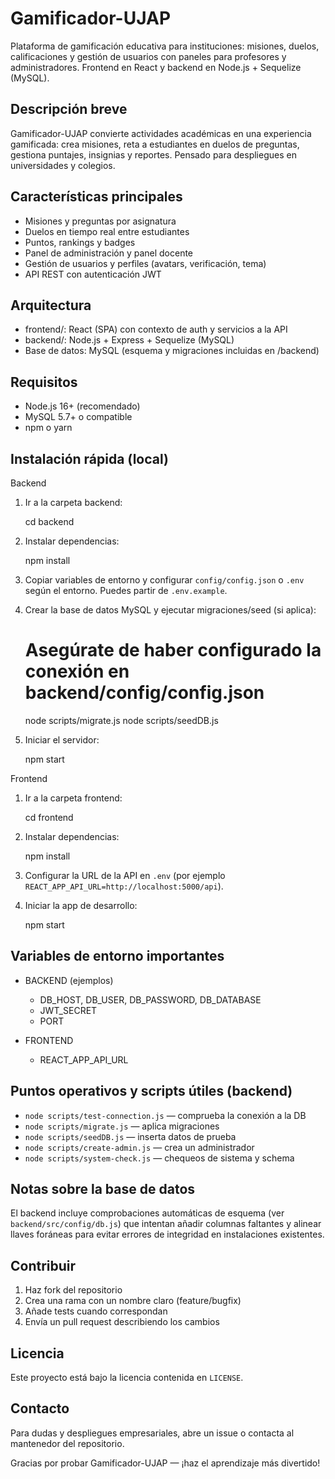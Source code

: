 # Gamificador-UJAP

Plataforma de gamificación educativa para instituciones: misiones, duelos, calificaciones y gestión de usuarios con paneles para profesores y administradores. Frontend en React y backend en Node.js + Sequelize (MySQL).

Descripción breve
------------------
Gamificador-UJAP convierte actividades académicas en una experiencia gamificada: crea misiones, reta a estudiantes en duelos de preguntas, gestiona puntajes, insignias y reportes. Pensado para despliegues en universidades y colegios.

Características principales
-------------------------
- Misiones y preguntas por asignatura
- Duelos en tiempo real entre estudiantes
- Puntos, rankings y badges
- Panel de administración y panel docente
- Gestión de usuarios y perfiles (avatars, verificación, tema)
- API REST con autenticación JWT

Arquitectura
------------
- frontend/: React (SPA) con contexto de auth y servicios a la API
- backend/: Node.js + Express + Sequelize (MySQL)
- Base de datos: MySQL (esquema y migraciones incluidas en /backend)

Requisitos
---------
- Node.js 16+ (recomendado)
- MySQL 5.7+ o compatible
- npm o yarn

Instalación rápida (local)
-------------------------

Backend

1. Ir a la carpeta backend:

   cd backend

2. Instalar dependencias:

   npm install

3. Copiar variables de entorno y configurar `config/config.json` o `.env` según el entorno. Puedes partir de `.env.example`.

4. Crear la base de datos MySQL y ejecutar migraciones/seed (si aplica):

   # Asegúrate de haber configurado la conexión en backend/config/config.json
   node scripts/migrate.js
   node scripts/seedDB.js

5. Iniciar el servidor:

   npm start

Frontend

1. Ir a la carpeta frontend:

   cd frontend

2. Instalar dependencias:

   npm install

3. Configurar la URL de la API en `.env` (por ejemplo `REACT_APP_API_URL=http://localhost:5000/api`).

4. Iniciar la app de desarrollo:

   npm start

Variables de entorno importantes
-------------------------------
- BACKEND (ejemplos)
  - DB_HOST, DB_USER, DB_PASSWORD, DB_DATABASE
  - JWT_SECRET
  - PORT

- FRONTEND
  - REACT_APP_API_URL

Puntos operativos y scripts útiles (backend)
-------------------------------------------
- `node scripts/test-connection.js` — comprueba la conexión a la DB
- `node scripts/migrate.js` — aplica migraciones
- `node scripts/seedDB.js` — inserta datos de prueba
- `node scripts/create-admin.js` — crea un administrador
- `node scripts/system-check.js` — chequeos de sistema y schema

Notas sobre la base de datos
---------------------------
El backend incluye comprobaciones automáticas de esquema (ver `backend/src/config/db.js`) que intentan añadir columnas faltantes y alinear llaves foráneas para evitar errores de integridad en instalaciones existentes.

Contribuir
---------
1. Haz fork del repositorio
2. Crea una rama con un nombre claro (feature/bugfix)
3. Añade tests cuando correspondan
4. Envía un pull request describiendo los cambios

Licencia
--------
Este proyecto está bajo la licencia contenida en `LICENSE`.

Contacto
-------
Para dudas y despliegues empresariales, abre un issue o contacta al mantenedor del repositorio.

Gracias por probar Gamificador-UJAP — ¡haz el aprendizaje más divertido!

